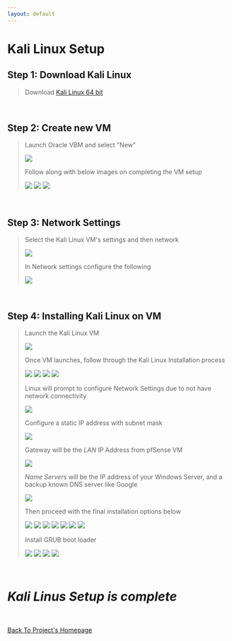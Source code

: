 ```yaml
---
layout: default
---
```


# Kali Linux Setup

## Step 1: Download Kali Linux

> Download [Kali Linux 64 bit](https://www.kali.org/get-kali/#kali-platforms)

<br>

## Step 2: Create new VM

> Launch Oracle VBM and select "New"
>
> <img src="assets/KaliLinSetup/Screenshot 2025-01-07 073314.png">
>
> Follow along with below images on completing the VM setup
>
> <img src="assets/KaliLinSetup/Screenshot 2025-01-07 073431.png">
>
> <img src="assets/KaliLinSetup/Screenshot 2025-01-07 073755.png">
>
> <img src="assets/KaliLinSetup/Screenshot 2025-01-07 074039.png">

<br>

## Step 3: Network Settings

> Select the Kali Linux VM's settings and then network
>
> <img src="assets/KaliLinSetup/Screenshot 2025-01-07 074220.png">
>
> In Network settings configure the following
> 
> <img src="assets/KaliLinSetup/Screenshot 2025-01-07 074257.png">

<br>

## Step 4: Installing Kali Linux on VM

> Launch the Kali Linux VM
>
> <img src="assets/KaliLinSetup/Screenshot 2025-01-07 074506.png">
>
> Once VM launches, follow through the Kali Linux Installation process
>
> <img src="assets/KaliLinSetup/Screenshot 2025-01-07 074607.png">
>
> <img src="assets/KaliLinSetup/Screenshot 2025-01-07 074704.png">
>
> <img src="assets/KaliLinSetup/Screenshot 2025-01-07 074734.png">
>
> <img src="assets/KaliLinSetup/Screenshot 2025-01-07 074756.png">
>
> Linux will prompt to configure Network Settings due to not have network connectivity
>
> <img src="assets/KaliLinSetup/Screenshot 2025-01-07 075211.png">
>
> Configure a static IP address with subnet mask
>
> <img src="assets/KaliLinSetup/Screenshot 2025-01-07 075241.png">
>
> Gateway will be the _LAN_ IP Address from pfSense VM
>
> <img src="assets/KaliLinSetup/Screenshot 2025-01-07 075630.png">
> 
> _Name Servers_ will be the IP address of your Windows Server, and a backup known DNS server like Google
>
> <img src="assets/KaliLinSetup/Screenshot 2025-01-07 075947.png">
>
> Then proceed with the final installation options below
>
> <img src="assets/KaliLinSetup/Screenshot 2025-01-07 080637.png">
>
> <img src="assets/KaliLinSetup/Screenshot 2025-01-07 080926.png">
>
> <img src="assets/KaliLinSetup/Screenshot 2025-01-07 081037.png">
>
> <img src="assets/KaliLinSetup/Screenshot 2025-01-07 081459.png">
>
> <img src="assets/KaliLinSetup/Screenshot 2025-01-07 081622.png">
>
> <img src="assets/KaliLinSetup/Screenshot 2025-01-07 082330.png">
>
> <img src="assets/KaliLinSetup/Screenshot 2025-01-07 082459.png">
>
> Install GRUB boot loader
>
> <img src="assets/KaliLinSetup/Screenshot 2025-01-07 083249.png">
>
> <img src="assets/KaliLinSetup/Screenshot 2025-01-07 083317.png">
>
> <img src="assets/KaliLinSetup/Screenshot 2025-01-07 083736.png">
>
> <img src="assets/KaliLinSetup/Screenshot 2025-01-07 084226.png">

<br>

# _Kali Linus Setup is complete_

<br>

[Back To Project's Homepage](https://brismit25.github.io/Home-SOC-Lab-Setup/)
